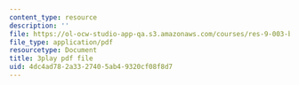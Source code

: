 ```yaml
---
content_type: resource
description: ''
file: https://ol-ocw-studio-app-qa.s3.amazonaws.com/courses/res-9-003-brains-minds-and-machines-summer-course-summer-2015/4dc4ad782a3327405ab49320cf08f8d7_rUqqquitfMQ.pdf
file_type: application/pdf
resourcetype: Document
title: 3play pdf file
uid: 4dc4ad78-2a33-2740-5ab4-9320cf08f8d7
---
```

